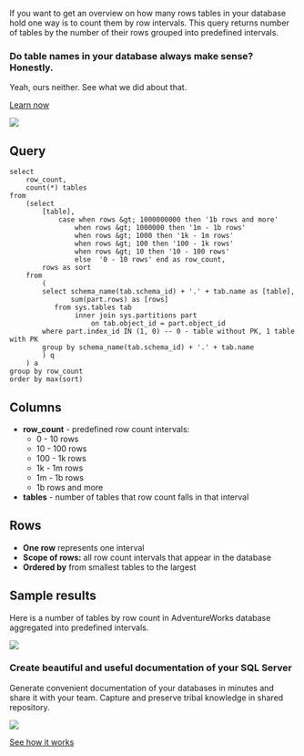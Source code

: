 If you want to get an overview on how many rows tables in your database hold one way is to count them by row intervals. This query returns number of tables by the number of their rows grouped into predefined intervals.

### Do table names in your database always make sense? Honestly.

Yeah, ours neither. See what we did about that.

[Learn now](https://dataedo.com/blog/confused-when-trying-to-work-with-databases?cta=kb-query-table-names)

[![](https://dataedo.com/asset/img/markdown/docs/test-article/edca6a29318bb7640068f5c69a5af4ba.png#center)](https://dataedo.com/blog/confused-when-trying-to-work-with-databases?cta=kb-query-table-names)

## Query

```
select
    row_count,
    count(*) tables
from 
    (select 
        [table], 
            case when rows &gt; 1000000000 then '1b rows and more'
                when rows &gt; 1000000 then '1m - 1b rows'
                when rows &gt; 1000 then '1k - 1m rows'
                when rows &gt; 100 then '100 - 1k rows'
                when rows &gt; 10 then '10 - 100 rows'
                else  '0 - 10 rows' end as row_count,
        rows as sort
    from
        (
        select schema_name(tab.schema_id) + '.' + tab.name as [table], 
               sum(part.rows) as [rows]
           from sys.tables tab
                inner join sys.partitions part
                    on tab.object_id = part.object_id
        where part.index_id IN (1, 0) -- 0 - table without PK, 1 table with PK
        group by schema_name(tab.schema_id) + '.' + tab.name
        ) q
    ) a
group by row_count
order by max(sort)
```

## Columns

-   **row\_count** - predefined row count intervals:
    -   0 - 10 rows
    -   10 - 100 rows
    -   100 - 1k rows
    -   1k - 1m rows
    -   1m - 1b rows
    -   1b rows and more
-   **tables** - number of tables that row count falls in that interval

## Rows

-   **One row** represents one interval
-   **Scope of rows:** all row count intervals that appear in the database
-   **Ordered by** from smallest tables to the largest

## Sample results

Here is a number of tables by row count in AdventureWorks database aggregated into predefined intervals.

![](https://dataedo.com/asset/img/kb/query/sql-server/row_count_intervals.png)

### Create beautiful and useful documentation of your SQL Server

Generate convenient documentation of your databases in minutes and share it with your team. Capture and preserve tribal knowledge in shared repository.

[![](https://dataedo.com/asset/img/markdown/docs/test-article/30c11fa4b210f11740f56e85ca8bf9c6.gif)](https://demo.dataedo.com/)

[See how it works](https://demo.dataedo.com/)